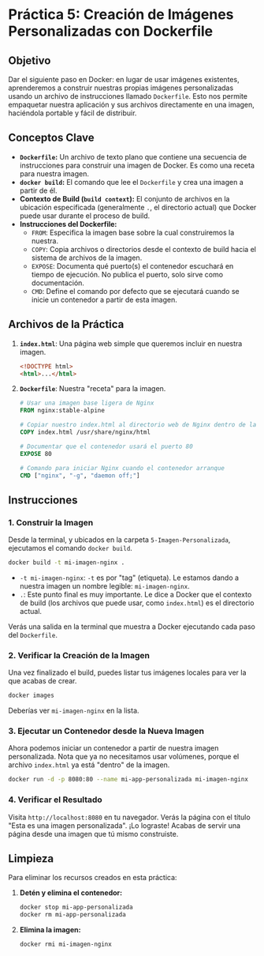 # Práctica 5: Creación de Imágenes Personalizadas con Dockerfile

## Objetivo
Dar el siguiente paso en Docker: en lugar de usar imágenes existentes, aprenderemos a construir nuestras propias imágenes personalizadas usando un archivo de instrucciones llamado `Dockerfile`. Esto nos permite empaquetar nuestra aplicación y sus archivos directamente en una imagen, haciéndola portable y fácil de distribuir.

## Conceptos Clave
- **`Dockerfile`:** Un archivo de texto plano que contiene una secuencia de instrucciones para construir una imagen de Docker. Es como una receta para nuestra imagen.
- **`docker build`:** El comando que lee el `Dockerfile` y crea una imagen a partir de él.
- **Contexto de Build (`build context`):** El conjunto de archivos en la ubicación especificada (generalmente `.`, el directorio actual) que Docker puede usar durante el proceso de build.
- **Instrucciones del Dockerfile:**
  - `FROM`: Especifica la imagen base sobre la cual construiremos la nuestra.
  - `COPY`: Copia archivos o directorios desde el contexto de build hacia el sistema de archivos de la imagen.
  - `EXPOSE`: Documenta qué puerto(s) el contenedor escuchará en tiempo de ejecución. No publica el puerto, solo sirve como documentación.
  - `CMD`: Define el comando por defecto que se ejecutará cuando se inicie un contenedor a partir de esta imagen.

## Archivos de la Práctica

1.  **`index.html`**: Una página web simple que queremos incluir en nuestra imagen.
    ```html
    <!DOCTYPE html>
    <html>...</html>
    ```
2.  **`Dockerfile`**: Nuestra "receta" para la imagen.
    ```dockerfile
    # Usar una imagen base ligera de Nginx
    FROM nginx:stable-alpine

    # Copiar nuestro index.html al directorio web de Nginx dentro de la imagen
    COPY index.html /usr/share/nginx/html

    # Documentar que el contenedor usará el puerto 80
    EXPOSE 80

    # Comando para iniciar Nginx cuando el contenedor arranque
    CMD ["nginx", "-g", "daemon off;"]
    ```

## Instrucciones

### 1. Construir la Imagen
Desde la terminal, y ubicados en la carpeta `5-Imagen-Personalizada`, ejecutamos el comando `docker build`.

```bash
docker build -t mi-imagen-nginx .
```
- `-t mi-imagen-nginx`: `-t` es por "tag" (etiqueta). Le estamos dando a nuestra imagen un nombre legible: `mi-imagen-nginx`.
- `.`: Este punto final es muy importante. Le dice a Docker que el contexto de build (los archivos que puede usar, como `index.html`) es el directorio actual.

Verás una salida en la terminal que muestra a Docker ejecutando cada paso del `Dockerfile`.

### 2. Verificar la Creación de la Imagen
Una vez finalizado el build, puedes listar tus imágenes locales para ver la que acabas de crear.
```bash
docker images
```
Deberías ver `mi-imagen-nginx` en la lista.

### 3. Ejecutar un Contenedor desde la Nueva Imagen
Ahora podemos iniciar un contenedor a partir de nuestra imagen personalizada. Nota que ya no necesitamos usar volúmenes, porque el archivo `index.html` ya está "dentro" de la imagen.

```bash
docker run -d -p 8080:80 --name mi-app-personalizada mi-imagen-nginx
```

### 4. Verificar el Resultado
Visita `http://localhost:8080` en tu navegador. Verás la página con el título "Esta es una imagen personalizada". ¡Lo lograste! Acabas de servir una página desde una imagen que tú mismo construiste.

## Limpieza
Para eliminar los recursos creados en esta práctica:

1.  **Detén y elimina el contenedor:**
    ```bash
    docker stop mi-app-personalizada
    docker rm mi-app-personalizada
    ```
2.  **Elimina la imagen:**
    ```bash
    docker rmi mi-imagen-nginx
    ```